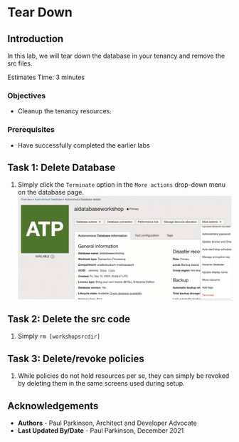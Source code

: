 # Tear Down

## Introduction

In this lab, we will tear down the database in your tenancy and remove the src files.

Estimates Time: 3 minutes

### Objectives

* Cleanup the tenancy resources.

### Prerequisites

* Have successfully completed the earlier labs

## Task 1: Delete Database

   1. Simply click the `Terminate` option in the `More actions` drop-down menu on the database page.
   ![terminate database button](images/terminatedatabase.png " ")

## Task 2: Delete the src code

   1. Simply `rm [workshopsrcdir]`

## Task 3: Delete/revoke policies

   1. While policies do not hold resources per se, they can simply be revoked by deleting them in the same screens used during setup.

## Acknowledgements

* **Authors** - Paul Parkinson, Architect and Developer Advocate
* **Last Updated By/Date** - Paul Parkinson, December 2021
